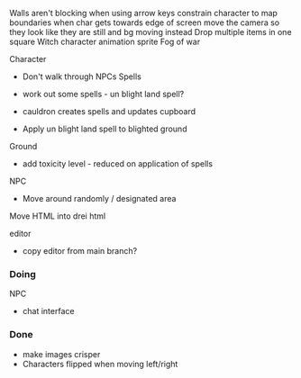 Walls aren't blocking when using arrow keys
constrain character to map boundaries
when char gets towards edge of screen move the camera so they look like they are still and bg moving instead
Drop multiple items in one square
Witch character animation sprite 
Fog of war

Character
  - Don't walk through NPCs
Spells

 - work out some spells - un blight land spell?
 - cauldron creates spells and updates cupboard
 - Apply un blight land spell to blighted ground

Ground
 - add toxicity level - reduced on application of spells
  
NPC
 - Move around randomly / designated area

Move HTML into drei html


editor
- copy editor from main branch?

### Doing
NPC
  - chat interface


### Done

* make images crisper 
* Characters flipped when moving left/right
 